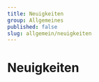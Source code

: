```yaml
---
title: Neuigkeiten
group: Allgemeines
published: false
slug: allgemein/neuigkeiten
---
```


# Neuigkeiten
